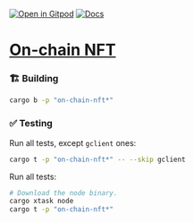 [![Open in Gitpod](https://img.shields.io/badge/Open_in-Gitpod-white?logo=gitpod)](https://gitpod.io/#FOLDER=on-chain-nft/https://github.com/gear-foundation/dapps)
[![Docs](https://img.shields.io/github/actions/workflow/status/gear-foundation/dapps/contracts.yml?logo=rust&label=docs)](https://dapps.gear.rs/on_chain_nft_io)

# [On-chain NFT](https://wiki.gear-tech.io/docs/examples/onchain-nft)

### 🏗️ Building

```sh
cargo b -p "on-chain-nft*"
```

### ✅ Testing

Run all tests, except `gclient` ones:
```sh
cargo t -p "on-chain-nft*" -- --skip gclient
```

Run all tests:
```sh
# Download the node binary.
cargo xtask node
cargo t -p "on-chain-nft*"
```

